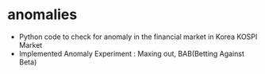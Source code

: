# anomalies

- Python code to check for anomaly in the financial market in Korea KOSPI Market
- Implemented Anomaly Experiment : Maxing out, BAB(Betting Against Beta)
